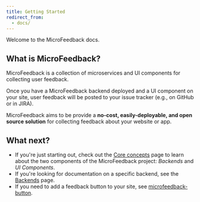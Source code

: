 ```yaml
---
title: Getting Started
redirect_from:
  - docs/
---
```


Welcome to the MicroFeedback docs.

## What is MicroFeedback?

MicroFeedback is a collection of microservices and UI components for
collecting user feedback.

Once you have a MicroFeedback backend deployed and a UI component on your site, user feedback
will be posted to your issue tracker (e.g., on GitHub or in JIRA).

MicroFeedback aims to be provide a **no-cost, easily-deployable, and open
source solution** for collecting feedback about your website or app.

## What next?

- If you're just starting out, check out the [Core concepts](/getting-started/core-concepts) page to learn about the two components
of the MicroFeedback project: *Backends* and *UI Components*.
- If you're looking for documentation on a specific backend, see the
[Backends](/backends/) page.
- If you need to add a feedback button to your site, see [microfeedback-button](/ui-components/microfeedback-button).

